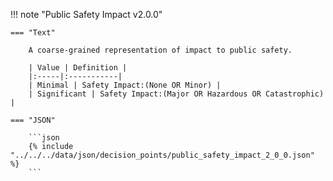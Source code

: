 <!-- This content is autogenerated by doctools.py. Do not Edit. -->
!!! note "Public Safety Impact v2.0.0"

    === "Text" 
    
        A coarse-grained representation of impact to public safety.

        | Value | Definition |
        |:-----|:-----------|
        | Minimal | Safety Impact:(None OR Minor) |
        | Significant | Safety Impact:(Major OR Hazardous OR Catastrophic) |
        
    === "JSON"
    
        ```json
        {% include "../../../data/json/decision_points/public_safety_impact_2_0_0.json" %}
        ```
